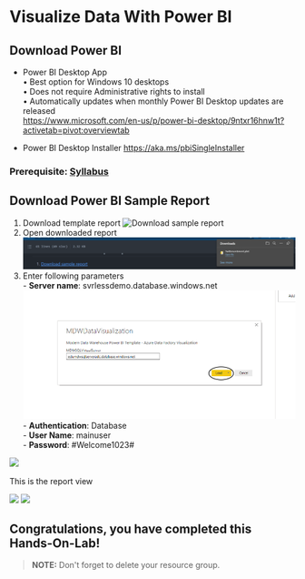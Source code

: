 # Visualize Data With Power BI


## Download Power BI
* Power BI Desktop App 
    <br> • Best option for Windows 10 desktops 
	<br> • Does not require Administrative rights to install 
    <br> • Automatically updates when monthly Power BI Desktop updates are released
     <br> https://www.microsoft.com/en-us/p/power-bi-desktop/9ntxr16hnw1t?activetab=pivot:overviewtab
 
* Power BI Desktop Installer 
  https://aka.ms/pbiSingleInstaller
  
### Prerequisite: [Syllabus](./readme.md)

## Download Power BI Sample Report
1. Download template report
![Download sample report](media/Twittersentiment.pbit)
1. Open downloaded report   
![](media/open-report.png)
1. Enter following parameters
<br> - **Server name**: svrlessdemo.database.windows.net
![](media/enter-server-name.png)
 <br> - **Authentication**: Database
 <br> - **User Name**: mainuser
 <br> - **Password**: #Welcome1023#

![](media/enter-credentials.png)

   This is the report view

   ![](media/report-view.png)
   ![](media/report-view1.png)


## Congratulations, you have completed this Hands-On-Lab! 

> **NOTE:** Don't forget to delete your resource group.
